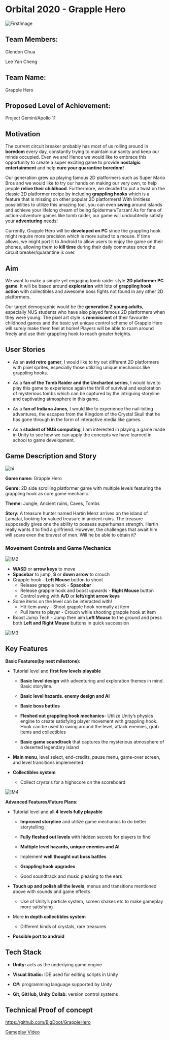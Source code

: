 # Orbital 2020 - Grapple Hero

![FirstImage](https://i.imgur.com/e9U2IXj.png)

## Team Members:

Glendon Chua

Lee Yan Cheng

## Team Name:

Grapple Hero

## Proposed Level of Achievement: 

Project Gemini/Apollo 11

## Motivation

The current circuit breaker probably has most of us rolling around in **boredom** every day, constantly trying to maintain our sanity and keep our minds occupied. Even we are! Hence we would like to embrace this opportunity to create a super exciting game to provide **nostalgic entertainment** and help **cure your quarantine boredom!**

Our generation grew up playing famous 2D platformers such as Super Mario Bros and we would like to try our hands on making our very own, to help people **relive their childhood**. Furthermore, we decided to put a twist on the classic 2D platformer recipe by including **grappling hooks** which is a feature that is missing on other popular 2D platformers! With limitless possibilities to utilize this amazing tool, you can even **swing** around islands and achieve your lifelong dream of being Spiderman/Tarzan! As for fans of action-adventure games like tomb raider, our game will undoubtedly satisfy your **adventuring** needs! 

Currently, Grapple Hero will be **developed on PC** since the grappling hook might require more precision which is more suited to a mouse. If time allows, we might port it to Android to allow users to enjoy the game on their phones, allowing them to **kill time** during their daily commutes once the circuit breaker/quarantine is over.


## Aim

We want to make a simple yet engaging tomb raider style **2D platformer PC game**. It will be based around **exploration** with lots of **grappling hook action** with collectibles and awesome boss fights not found in any other 2D platformers.

Our target demographic would be the **generation Z young adults**, especially NUS students who have also played famous 2D platformers when they were young. The pixel art style is **reminiscent** of their favourite childhood games and the basic yet unique control scheme of Grapple Hero will surely make them feel at home! Players will be able to roam around freely and use their grappling hook to reach greater heights.

## User Stories

* As an **avid retro gamer**, I would like to try out different 2D platformers with pixel sprites, especially those utilizing unique mechanics like grappling hooks.

* As a **fan of the Tomb Raider and the Uncharted series**, I would love to play this game to experience again the thrill of survival and exploration of mysterious tombs which can be captured by the intriguing storyline and captivating atmosphere in this game.

* As a **fan of Indiana Jones**, I would like to experience the nail-biting adventures, the escapes from the Kingdom of the Crystal Skull that he has gone through in the form of interactive media like games.

* As a **student of NUS computing**, I am interested in playing a game made in Unity to see how we can apply the concepts we have learned in school to game development.


## Game Description and Story

![hi](https://i.imgur.com/X4H9J8M.png)

**Game name:** Grapple Hero 

**Genre:** 2D side scrolling platformer game with multiple levels featuring the grappling hook as core game mechanic.

**Theme:** Jungle, Ancient ruins, Caves, Tombs

**Story:** A treasure hunter named Hartin Menz arrives on the island of Lamatai, looking for valued treasure in ancient ruins. The treasure supposedly gives one the ability to possess superhuman strength. Hartin really wants it to find a girlfriend. However, the challenges that await him will scare even the bravest of men. Will he be able to obtain it?

### Movement Controls and Game Mechanics

![IM2](https://media.giphy.com/media/ZCwoHHgSmesLUGehCw/giphy.gif)

* **WASD** or **arrow keys** to move
* **Spacebar** to jump, **S** or **down arrow** to crouch
* Grapple hook - **Left Mouse** button to shoot
  * Release grapple hook - **Spacebar**
  * Release grapple hook and boost upwards - **Right Mouse** button
  * Control swing with **A/D** or **left/right arrow keys**
* Some items on the level can be interacted with!
  * Hit item away - Shoot grapple hook normally at item
  * Pull items to player - Crouch while shooting grapple hook at item
* Boost Jump Tech - Jump then aim **Left Mouse** to the ground and press both **Left and Right Mouse** buttons in quick succession

![IM3](https://media.giphy.com/media/elmIceiKRsmPQpSjfH/giphy.gif)

## Key Features

**Basic Features(by next milestone):**

* Tutorial level and **first few levels playable**

  * **Basic level design** with adventuring and exploration themes in mind. Basic storyline.

  * **Basic level hazards. enemy design and AI**

  * **Basic boss battles**

  * **Fleshed out grappling hook mechanics**- Utilize Unity’s physics engine to create satisfying player movement with grappling hook. Hook can be used to swing around the level, attack enemies, grab items and collectibles

  * **Basic game soundtrack** that captures the mysterious atmosphere of a deserted legendary island

* **Main menu**, level select, end-credits, pause menu, game-over screen, and level transitions implemented

* **Collectibles system**

  * Collect crystals for a highscore on the scoreboard

![IM4](https://media.giphy.com/media/S8fiAs4kOGBtDf5gFr/giphy.gif)


**Advanced Features/Future Plans:**

* Tutorial level and all **4 levels fully playable**

  * **Improved storyline** and utilize game mechanics to do better storytelling

  * **Fully fleshed out levels** with hidden secrets for players to find

  * **Multiple level hazards, unique enemies and AI**

  * Implement **well thought out boss battles**

  * **Grappling hook upgrades**

  * Good soundtrack and music pleasing to the ears

* **Touch up and polish all the levels**, menus and transitions mentioned above with sounds and game effects

  * Use of Unity’s particle system, screen shakes etc to make gameplay more satisfying

* More **in depth collectibles system**

  * Different kinds of crystals, rare treasures

* **Possible port to android**

## Tech Stack

* **Unity:** acts as the underlying game engine

* **Visual Studio:** IDE used for editing scripts in Unity

* **C#:** programming language supported by Unity

* **Git, GitHub, Unity Collab:** version control systems

## Technical Proof of concept

https://github.com/BigDoot/GrappleHero

[Gameplay Video](https://drive.google.com/file/d/1PzHtkjw-9Zdpm39fc-CiCHmbEiC862zi/view?usp=sharing)



